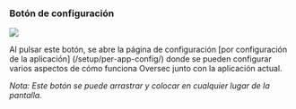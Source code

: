 <a name="button_config"></a>
### Botón de configuración
<div class="buttoncircle"><img src="ic_settings_black_24dp.png"></img></div>

Al pulsar este botón, se abre la página de configuración [por configuración de la aplicación] (/setup/per-app-config/) donde se pueden configurar varios aspectos de cómo funciona Oversec junto con la aplicación actual.

*Nota: Este botón se puede arrastrar y colocar en cualquier lugar de la pantalla.*
